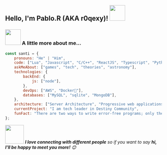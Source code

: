 <h2>Hello, I'm Pablo.R (AKA r0qexy)! <img src="https://media.giphy.com/media/12oufCB0MyZ1Go/giphy.gif" width="50"></h2>

<!--<p><em>Development leader at <a href="https://destinyroleplay.com/">Destiny Community</a><img src="https://media.giphy.com/media/WUlplcMpOCEmTGBtBW/giphy.gif" width="30"> 
</em></p>-->

### <img src="https://media.giphy.com/media/VgCDAzcKvsR6OM0uWg/giphy.gif" width="50"> A little more about me...  

```javascript
const santi = {
    pronouns: "He" | "Him",
    code: ["Lua", "Javascript", "C/C++", "ReactJS", "Typescript", "Python", "Squirrel", "php"],
    askMeAbout: ["games", "tech", "theories", "astronomy"],
    technologies: {
        backEnd: {
            js: ["node"],
        },
        devOps: ["AWS", "Docker🐳"],
        databases: ["MySQL", "sqlite", "MongoDB"],
    },
    architecture: ["Server Architecture", "Progressive web applications", "Single page applications"],
    currentProject: "I am tech leader in Destiny Community",
    funFact: "There are two ways to write error-free programs; only the third one works"
};
```

<img src="https://media.giphy.com/media/LnQjpWaON8nhr21vNW/giphy.gif" width="60"> <em><b>I love connecting with different people</b> so if you want to say <b>hi, I'll be happy to meet you more!</b> 😊</em>
